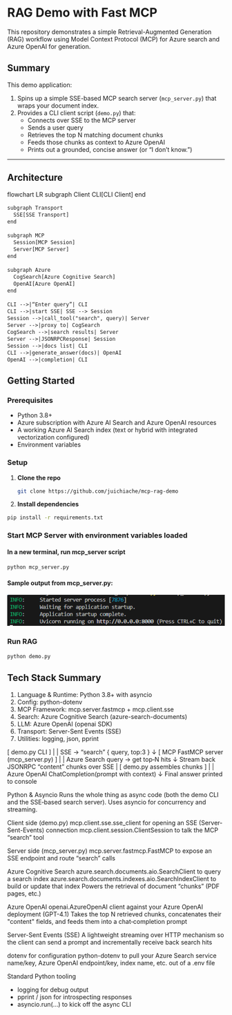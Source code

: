 # RAG Demo with Fast MCP

This repository demonstrates a simple Retrieval-Augmented Generation (RAG) workflow using Model Context Protocol (MCP) for Azure search and Azure OpenAI for generation.

## Summary

This demo application:

1. Spins up a simple SSE-based MCP search server (`mcp_server.py`) that wraps your document index.
2. Provides a CLI client script (`demo.py`) that:
   - Connects over SSE to the MCP server
   - Sends a user query
   - Retrieves the top N matching document chunks
   - Feeds those chunks as context to Azure OpenAI
   - Prints out a grounded, concise answer (or “I don’t know.”)

---
## Architecture
flowchart LR
    subgraph Client
      CLI[CLI Client]
    end

    subgraph Transport
      SSE[SSE Transport]
    end

    subgraph MCP
      Session[MCP Session]
      Server[MCP Server]
    end

    subgraph Azure
      CogSearch[Azure Cognitive Search]
      OpenAI[Azure OpenAI]
    end

    CLI -->|“Enter query”| CLI
    CLI -->|start SSE| SSE --> Session
    Session -->|call_tool("search", query)| Server
    Server -->|proxy to| CogSearch
    CogSearch -->|search results| Server
    Server -->|JSONRPCResponse| Session
    Session -->|docs list| CLI
    CLI -->|generate_answer(docs)| OpenAI
    OpenAI -->|completion| CLI


## Getting Started

### Prerequisites

- Python 3.8+
- Azure subscription with Azure AI Search and Azure OpenAI resources
- A working Azure AI Search index (text or hybrid with integrated vectorization configured)
- Environment variables

### Setup

1. **Clone the repo**  
   ```bash
   git clone https://github.com/juichiache/mcp-rag-demo

2. **Install dependencies**
```bash
pip install -r requirements.txt

```
### Start MCP Server with environment variables loaded
#### In a new terminal, run mcp_server script

```bash
python mcp_server.py
```

#### Sample output from mcp_server.py: 
![alt text](image.png)

### Run RAG 

```bash
python demo.py
```

## Tech Stack Summary
1. Language & Runtime: Python 3.8+ with asyncio
2. Config: python-dotenv
3. MCP Framework: mcp.server.fastmcp + mcp.client.sse
4. Search: Azure Cognitive Search (azure-search-documents)
5. LLM: Azure OpenAI (openai SDK)
6. Transport: Server-Sent Events (SSE)
7. Utilities: logging, json, pprint

[ demo.py CLI ]
     |
     |  SSE → “search” { query, top:3 }
     ↓
[ MCP FastMCP server (mcp_server.py) ]
     |
     |  Azure Search query → get top‐N hits
     ↓
   Stream back JSONRPC “content” chunks over SSE
     |
[ demo.py assembles chunks ]
     |
     |  Azure OpenAI ChatCompletion(prompt with context)
     ↓
  Final answer printed to console

Python & Asyncio
Runs the whole thing as async code (both the demo CLI and the SSE‐based search server). Uses asyncio for concurrency and streaming.

Client side (demo.py)
mcp.client.sse.sse_client for opening an SSE (Server-Sent-Events) connection
mcp.client.session.ClientSession to talk the MCP “search” tool

Server side (mcp_server.py)
mcp.server.fastmcp.FastMCP to expose an SSE endpoint and route “search” calls

Azure Cognitive Search
azure.search.documents.aio.SearchClient to query a search index
azure.search.documents.indexes.aio.SearchIndexClient to build or update that index
Powers the retrieval of document “chunks” (PDF pages, etc.)

Azure OpenAI
openai.AzureOpenAI client against your Azure OpenAI deployment (GPT-4.1)
Takes the top N retrieved chunks, concatenates their "content" fields, and feeds them into a chat‐completion prompt

Server-Sent Events (SSE)
A lightweight streaming over HTTP mechanism so the client can send a prompt and incrementally receive back search hits

dotenv for configuration
python-dotenv to pull your Azure Search service name/key, Azure OpenAI endpoint/key, index name, etc. out of a .env file

Standard Python tooling
- logging for debug output
- pprint / json for introspecting responses
- asyncio.run(...) to kick off the async CLI
